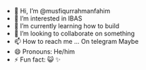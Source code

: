 - 👋 Hi, I’m @musfiqurrahmanfahim
- 👀 I’m interested in IBAS
- 🌱 I’m currently learning how to build
- 💞️ I’m looking to collaborate on something 
- 📫 How to reach me ... On telegram Maybe
- 😄 Pronouns: He/him
- ⚡ Fun fact: 😺 ✨ 

<!---
musfiqurrahmanfahim/musfiqurrahmanfahim is a ✨ special ✨ repository because its `README.md` (this file) appears on your GitHub profile.
You can click the Preview link to take a look at your changes.
--->
